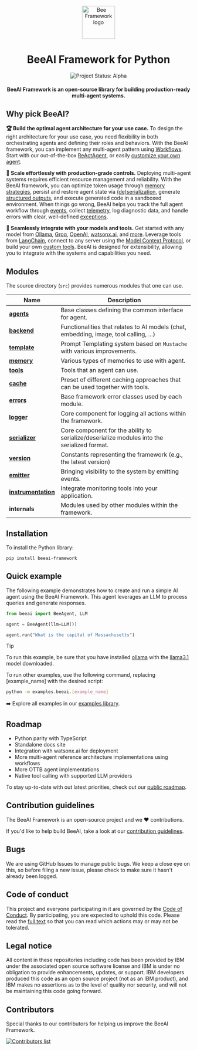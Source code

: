 <p align="center">
  <picture>
    <source media="(prefers-color-scheme: dark)" srcset="/docs/assets/Bee_logo_white.svg">
    <source media="(prefers-color-scheme: light)" srcset="/docs/assets/Bee_logo_black.svg">
    <img alt="Bee Framework logo" height="90">
  </picture>
</p>

<h1 align="center">BeeAI Framework for Python</h1>

<p align="center">
  <img align="center" alt="Project Status: Alpha" src="https://img.shields.io/badge/Status-Alpha-red">
  <h4 align="center">BeeAI Framework is an open-source library for building production-ready multi-agent systems.</h4>
</p>

## Why pick BeeAI?

**🏆 Build the optimal agent architecture for your use case.** To design the right architecture for your use case, you need flexibility in both orchestrating agents and defining their roles and behaviors. With the BeeAI framework, you can implement any multi-agent pattern using [Workflows](/typescript/docs/workflows.md). Start with our out-of-the-box [ReActAgent](/typescript/examples/agents/bee.ts), or easily [customize your own agent](/typescript/docs/agents.md#creating-your-own-agent).

**🚀 Scale effortlessly with production-grade controls.** Deploying multi-agent systems requires efficient resource management and reliability. With the BeeAI framework, you can optimize token usage through [memory strategies](/typescript/docs/memory.md), persist and restore agent state via  [(de)serialization](/typescript/docs/serialization.md), generate [structured outputs](typescript/examples/backend/structured.ts), and execute generated code in a sandboxed environment. When things go wrong, BeeAI helps you track the full agent workflow through [events](/typescript/docs/emitter.md), collect [telemetry](/typescript/docs/instrumentation.md), log diagnostic data, and handle errors with clear, well-defined [exceptions](/typescript/docs/errors.md).

**🔌 Seamlessly integrate with your models and tools.** Get started with any model from [Ollama](/typescript/examples/backend/providers/ollama.ts), [Groq](/typescript/examples/backend/providers/groq.ts), [OpenAI](/typescript/examples/backend/providers/openai.ts), [watsonx.ai](/typescript/examples/backend/providers/watsonx.ts), and [more](/typescript/docs/backend.md). Leverage tools from [LangChain](https://python.langchain.com/docs/integrations/tools/), connect to any server using the [Model Context Protocol](/typescript/docs/tools.md#using-the-mcptool-class), or build your own [custom tools](/typescript/docs/tools.md#using-the-customtool-python-functions). BeeAI is designed for extensibility, allowing you to integrate with the systems and capabilities you need.

## Modules

The source directory (`src`) provides numerous modules that one can use.

| Name                                        | Description                                                                                 |
| ------------------------------------------- | ------------------------------------------------------------------------------------------- |
| [**agents**](./agents.md)                   | Base classes defining the common interface for agent.                                       |
| [**backend**](/docs/backend.md)             | Functionalities that relates to AI models (chat, embedding, image, tool calling, ...)       |
| [**template**](./templates.md)              | Prompt Templating system based on `Mustache` with various improvements.                     |
| [**memory**](./memory.md)                   | Various types of memories to use with agent.                                                |
| [**tools**](./tools.md)                     | Tools that an agent can use.                                                                |
| [**cache**](./cache.md)                     | Preset of different caching approaches that can be used together with tools.                |
| [**errors**](./errors.md)                   | Base framework error classes used by each module.                                           |
| [**logger**](./logger.md)                   | Core component for logging all actions within the framework.                                |
| [**serializer**](./serialization.md)        | Core component for the ability to serialize/deserialize modules into the serialized format. |
| [**version**](./version.md)                 | Constants representing the framework (e.g., the latest version)                             |
| [**emitter**](./emitter.md)                 | Bringing visibility to the system by emitting events.                                       |
| [**instrumentation**](./instrumentation.md) | Integrate monitoring tools into your application.                                           |
| **internals**                               | Modules used by other modules within the framework.                                         |

## Installation

To install the Python library:
```shell
pip install beeai-framework
```

## Quick example

The following example demonstrates how to create and run a simple AI agent using the BeeAI Framework. This agent leverages an LLM to process queries and generate responses.

```py
from beeai import BeeAgent, LLM

agent = BeeAgent(llm=LLM())

agent.run("What is the capital of Massachusetts")
```

> [!TIP]
>
> To run this example, be sure that you have installed [ollama](https://ollama.com) with the [llama3.1](https://ollama.com/library/llama3.1) model downloaded.

To run other examples, use the following command, replacing [example_name] with the desired script:
```bash
python -m examples.beeai.[example_name]
```

➡️ Explore all examples in our [examples library](/examples).

## Roadmap

- Python parity with TypeScript
- Standalone docs site
- Integration with watsonx.ai for deployment
- More multi-agent reference architecture implementations using workflows
- More OTTB agent implementations
- Native tool calling with supported LLM providers

To stay up-to-date with out latest priorities, check out our [public roadmap](https://github.com/orgs/i-am-bee/projects/1/views/2).

## Contribution guidelines

The BeeAI Framework is an open-source project and we ❤️ contributions.<br>

If you'd like to help build BeeAI, take a look at our [contribution guidelines](/python/docs/CONTRIBUTING.md).

## Bugs

We are using GitHub Issues to manage public bugs. We keep a close eye on this, so before filing a new issue, please check to make sure it hasn't already been logged.

## Code of conduct

This project and everyone participating in it are governed by the [Code of Conduct](./CODE_OF_CONDUCT.md). By participating, you are expected to uphold this code. Please read the [full text](./CODE_OF_CONDUCT.md) so that you can read which actions may or may not be tolerated.

## Legal notice

All content in these repositories including code has been provided by IBM under the associated open source software license and IBM is under no obligation to provide enhancements, updates, or support. IBM developers produced this code as an open source project (not as an IBM product), and IBM makes no assertions as to the level of quality nor security, and will not be maintaining this code going forward.

## Contributors

Special thanks to our contributors for helping us improve the BeeAI Framework.

<a href="https://github.com/i-am-bee/beeai-framework/graphs/contributors">
  <img alt="Contributors list" src="https://contrib.rocks/image?repo=i-am-bee/beeai-framework" />
</a>
